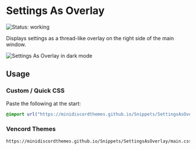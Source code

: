 # Settings As Overlay
![Status: working](https://img.shields.io/badge/status-working-green?style=flat-square)

Displays settings as a thread-like overlay on the right side of the main window.

![Settings As Overlay in dark mode](preview.avif)

## Usage
### Custom / Quick CSS
Paste the following at the start:
```css
@import url("https://minidiscordthemes.github.io/Snippets/SettingsAsOverlay/main.css");
```
### Vencord Themes
```
https://minidiscordthemes.github.io/Snippets/SettingsAsOverlay/main.css
```